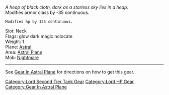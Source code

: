 *A heap of black cloth, dark as a starless sky lies in a heap.*  
Modifies armor class by -35 continuous.

`Modifies hp by 125 continuous.`

Slot: Neck  
Flags: glow dark magic nolocate  
Weight: 1  
Plane: [Astral](:Category:Astral.md "wikilink")  
Area: [Astral Plane](:Category:Astral_Plane.md "wikilink")  
Mob: [Nightmare](Nightmare "wikilink")  

------------------------------------------------------------------------

See [Gear In Astral Plane](:Category:Gear_In_Astral_Plane.md "wikilink")
for directions on how to get this gear.

[Category:Lord Second Tier Tank
Gear](Category:Lord_Second_Tier_Tank_Gear "wikilink") [Category:Lord HP
Gear](Category:Lord_HP_Gear "wikilink") [Category:Gear In Astral
Plane](Category:Gear_In_Astral_Plane "wikilink")
